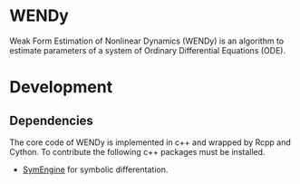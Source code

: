 # WENDy 

Weak Form Estimation of Nonlinear Dynamics (WENDy) is an algorithm to estimate parameters of a system of Ordinary Differential Equations (ODE).


# Development

## Dependencies

The core code of WENDy is implemented in c++ and wrapped by Rcpp and Cython. To contribute the following c++ packages must be installed.

- [SymEngine](https://github.com/symengine/symengine) for symbolic differentation.

